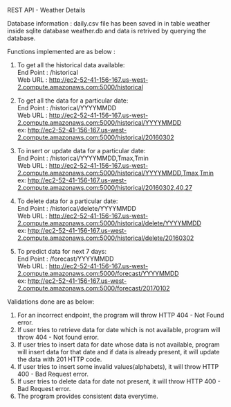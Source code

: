 REST API - Weather Details

Database information : daily.csv file has been saved in in table weather inside sqlite database weather.db and data is retrived by querying the database.

Functions implemented are as below :

1. To get all the historical data available:   
End Point : /historical   
Web URL : http://ec2-52-41-156-167.us-west-2.compute.amazonaws.com:5000/historical   

2. To get all the data for a particular date:   
End Point : /historical/YYYYMMDD   
Web URL : http://ec2-52-41-156-167.us-west-2.compute.amazonaws.com:5000/historical/YYYYMMDD   
ex: http://ec2-52-41-156-167.us-west-2.compute.amazonaws.com:5000/historical/20160302   

3. To insert or update data for a particular date:   
End Point : /historical/YYYYMMDD,Tmax,Tmin   
Web URL : http://ec2-52-41-156-167.us-west-2.compute.amazonaws.com:5000/historical/YYYYMMDD,Tmax,Tmin   
ex: http://ec2-52-41-156-167.us-west-2.compute.amazonaws.com:5000/historical/20160302,40,27   

4. To delete data for a particular date:   
End Point : /historical/delete/YYYYMMDD   
Web URL : http://ec2-52-41-156-167.us-west-2.compute.amazonaws.com:5000/historical/delete/YYYYMMDD   
ex: http://ec2-52-41-156-167.us-west-2.compute.amazonaws.com:5000/historical/delete/20160302    

5. To predict data for next 7 days:   
End Point : /forecast/YYYYMMDD    
Web URL : http://ec2-52-41-156-167.us-west-2.compute.amazonaws.com:5000/forecast/YYYYMMDD   
ex: http://ec2-52-41-156-167.us-west-2.compute.amazonaws.com:5000/forecast/20170102   

Validations done are as below:   
1. For an incorrect endpoint, the program will throw HTTP 404 - Not Found error.   
2. If user tries to retrieve data for date which is not available, program will throw 404 - Not found error.   
3. If user tries to insert data for date whose data is not available, program will insert data for that date and if data is already present, it will update the data with 201 HTTP code.   
4. If user tries to insert some invalid values(alphabets), it will throw HTTP 400 - Bad Request error.   
5. If user tries to delete data for date not present, it will throw HTTP 400 - Bad Request error.   
6. The program provides consistent data everytime.   

